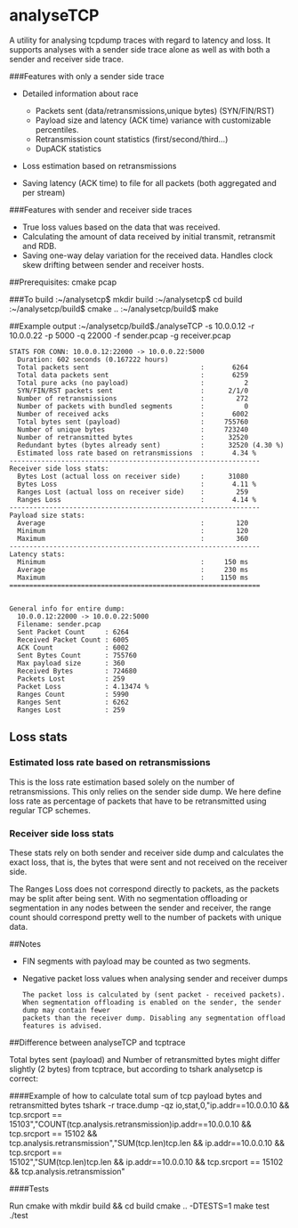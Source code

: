 analyseTCP
============
A utility for analysing tcpdump traces with regard to latency and loss. It supports analyses with a sender side trace alone as well as with both a sender and receiver side trace.

###Features with only a sender side trace

 * Detailed information about race

   * Packets sent (data/retransmissions,unique bytes) (SYN/FIN/RST)
   * Payload size and latency (ACK time) variance with customizable percentiles.
   * Retransmission count statistics (first/second/third...)
   * DupACK statistics


 * Loss estimation based on retransmissions
 * Saving latency (ACK time) to file for all packets (both aggregated and per stream)

###Features with sender and receiver side traces

 * True loss values based on the data that was received.
 * Calculating the amount of data received by initial transmit, retransmit and RDB.
 * Saving one-way delay variation for the received data. Handles clock skew drifting between sender and receiver hosts.

##Prerequisites: cmake pcap

###To build
    :~/analysetcp$ mkdir build
    :~/analysetcp$ cd build
    :~/analysetcp/build$ cmake ..
    :~/analysetcp/build$ make

##Example output
    :~/analysetcp/build$./analyseTCP -s 10.0.0.12 -r 10.0.0.22 -p 5000 -q 22000 -f sender.pcap -g receiver.pcap
    
    STATS FOR CONN: 10.0.0.12:22000 -> 10.0.0.22:5000
      Duration: 602 seconds (0.167222 hours)
      Total packets sent                            :       6264
      Total data packets sent                       :       6259
      Total pure acks (no payload)                  :          2
      SYN/FIN/RST packets sent                      :      2/1/0
      Number of retransmissions                     :        272
      Number of packets with bundled segments       :          0
      Number of received acks                       :       6002
      Total bytes sent (payload)                    :     755760
      Number of unique bytes                        :     723240
      Number of retransmitted bytes                 :      32520
      Redundant bytes (bytes already sent)          :      32520 (4.30 %)
      Estimated loss rate based on retransmissions  :       4.34 %
    ---------------------------------------------------------------
    Receiver side loss stats:
      Bytes Lost (actual loss on receiver side)     :      31080
      Bytes Loss                                    :       4.11 %
      Ranges Lost (actual loss on receiver side)    :        259
      Ranges Loss                                   :       4.14 %
    ---------------------------------------------------------------
    Payload size stats:
      Average                                       :        120
      Minimum                                       :        120
      Maximum                                       :        360
    ---------------------------------------------------------------
    Latency stats:
      Minimum                                       :     150 ms
      Average                                       :     230 ms
      Maximum                                       :    1150 ms
    ===============================================================
    
    
    General info for entire dump:
      10.0.0.12:22000 -> 10.0.0.22:5000
      Filename: sender.pcap
      Sent Packet Count     : 6264
      Received Packet Count : 6005
      ACK Count             : 6002
      Sent Bytes Count      : 755760
      Max payload size      : 360
      Received Bytes        : 724680
      Packets Lost          : 259
      Packet Loss           : 4.13474 %
      Ranges Count          : 5990
      Ranges Sent           : 6262
      Ranges Lost           : 259

Loss stats
--------------

### Estimated loss rate based on retransmissions
This is the loss rate estimation based solely on the number of retransmissions. This only relies
on the sender side dump.
We here define loss rate as percentage of packets that have to be retransmitted using regular TCP schemes.

### Receiver side loss stats
These stats rely on both sender and receiver side dump and calculates the exact loss, that is, the bytes that
were sent and not received on the receiver side.

The Ranges Loss does not correspond directly to packets, as the packets may be split after being sent. With no segmentation offloading or segmentation in any nodes between the sender and receiver, the range count should correspond pretty well to the number of packets with unique data.


##Notes

* FIN segments with payload may be counted as two segments.

* Negative packet loss values when analysing sender and receiver dumps

      The packet loss is calculated by (sent packet - received packets).
      When segmentation offloading is enabled on the sender, the sender dump may contain fewer
      packets than the receiver dump. Disabling any segmentation offload features is advised.

##Difference between analyseTCP and tcptrace

Total bytes sent (payload) and Number of retransmitted bytes might differ slightly (2 bytes) from tcptrace, but according to tshark analysetcp is correct:

####Example of how to calculate total sum of tcp payload bytes and retransmitted bytes
    tshark -r trace.dump -qz io,stat,0,"ip.addr==10.0.0.10 && tcp.srcport ==\
    15103","COUNT(tcp.analysis.retransmission)ip.addr==10.0.0.10 && tcp.srcport == 15102 &&\
    tcp.analysis.retransmission","SUM(tcp.len)tcp.len && ip.addr==10.0.0.10 && tcp.srcport ==\
    15102","SUM(tcp.len)tcp.len && ip.addr==10.0.0.10 && tcp.srcport == 15102 && tcp.analysis.retransmission"

####Tests

Run cmake with
mkdir build && cd build
cmake .. -DTESTS=1
make test
./test
